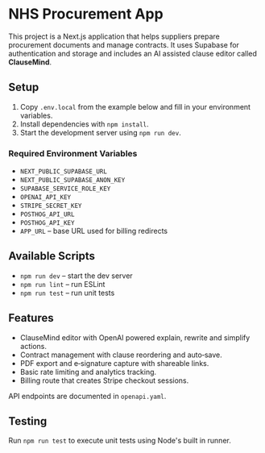 # NHS Procurement App

This project is a Next.js application that helps suppliers prepare procurement documents and manage contracts. It uses Supabase for authentication and storage and includes an AI assisted clause editor called **ClauseMind**.

## Setup

1. Copy `.env.local` from the example below and fill in your environment variables.
2. Install dependencies with `npm install`.
3. Start the development server using `npm run dev`.

### Required Environment Variables

- `NEXT_PUBLIC_SUPABASE_URL`
- `NEXT_PUBLIC_SUPABASE_ANON_KEY`
- `SUPABASE_SERVICE_ROLE_KEY`
- `OPENAI_API_KEY`
- `STRIPE_SECRET_KEY`
- `POSTHOG_API_URL`
- `POSTHOG_API_KEY`
- `APP_URL` – base URL used for billing redirects

## Available Scripts

- `npm run dev` – start the dev server
- `npm run lint` – run ESLint
- `npm run test` – run unit tests

## Features

- ClauseMind editor with OpenAI powered explain, rewrite and simplify actions.
- Contract management with clause reordering and auto‑save.
- PDF export and e‑signature capture with shareable links.
- Basic rate limiting and analytics tracking.
- Billing route that creates Stripe checkout sessions.

API endpoints are documented in `openapi.yaml`.

## Testing

Run `npm run test` to execute unit tests using Node's built in runner.
